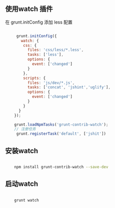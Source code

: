  使用watch 插件
 ----------------

 在 grunt.initConfig 添加 less 配置

```javascript

     grunt.initConfig({
       watch: {
        css: {
          files: 'css/less/*.less',
          tasks: ['less'],
          options: {
            event: ['changed']
          }
        },
        scripts: {
          files: 'js/dev/*.js',
          tasks: ['concat', 'jshint','uglify'],
          options: {
            event: ['changed']
          }
        }
      }
    });

    grunt.loadNpmTasks('grunt-contrib-watch');
    // 注册任务
     grunt.registerTask('default', ['jshit'])
```

安装watch
-----------------

```sh

    npm install grunt-contrib-watch --save-dev 

```

启动watch
-----------------

```sh

    grunt watch
```